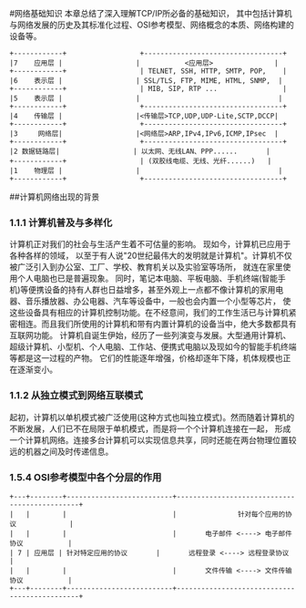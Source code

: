 #网络基础知识
  本章总结了深入理解TCP/IP所必备的基础知识， 其中包括计算机与网络发展的历史及其标准化过程、OSI参考模型、网络概念的本质、网络构建的设备等。
  
```
+------------+                  +----------------------------------+
|7    应用层 |                  |           <应用层>               |
+------------+                  | TELNET, SSH, HTTP, SMTP, POP,    |
|6    表示层 |                  | SSL/TLS, FTP, MIME, HTML, SNMP,  |
+------------+                  | MIB, SIP, RTP ...                |
|5    表示层 |                  |                                  |
+------------+                  +----------------------------------+
|4    传输层 |                  |<传输层>TCP,UDP,UDP-Lite,SCTP,DCCP|
+------------+                  +----------------------------------+
|3     网络层|                  |<网络层>ARP,IPv4,IPv6,ICMP,IPsec  |
+------------+                  +----------------------------------+
|2 数据链路层|                  | 以太网、无线LAN、PPP......       |
+------------+                  | (双胶线电缆、无线、光纤......)   |
|1    物理层 |                  |                                  |
+------------+                  +----------------------------------+
```

##计算机网络出现的背景
### 1.1.1 计算机普及与多样化
  计算机正对我们的社会与生活产生着不可估量的影响。 现如今，计算机已应用于各种各样的领域， 以至于有人说"20世纪最伟大的发明就是计算机"。计算机不仅被广泛引入到办公室、工厂、学校、教育机关以及实验室等场所， 就连在家里使用个人电脑也已是普遍现象。 同时，笔记本电脑、平板电脑、手机终端(智能手机)等便携设备的持有人群也日益增多，甚至外观上一点都不像计算机的家用电器、音乐播放器、办公电器、汽车等设备中，一般也会内置一个小型等芯片， 使这些设备具有相应的计算机控制功能。在不经意间，我们的工作生活已与计算机紧密相连。而且我们所使用的计算机和带有内置计算机的设备当中，绝大多数都具有互联网功能。
  计算机自诞生伊始，经历了一些列演变与发展。大型通用计算机、超级计算机、小型机、个人电脑、工作站、便携式电脑以及现如今的智能手机终端等都是这一过程的产物。 它们的性能逐年增强，价格却逐年下降，机体规模也正在逐渐变小。

### 1.1.2 从独立模式到网络互联模式
  起初，计算机以单机模式被广泛使用(这种方式也叫独立模式)。然而随着计算机的不断发展，人们已不在局限于单机模式，而是将一个个计算机连接在一起， 形成一个计算机网络。连接多台计算机可以实现信息共享，同时还能在两台物理位置较远的机器之间及时传递信息。
  
  

### 1.5.4 OSI参考模型中各个分层的作用
```
+---+--------+--------------------------+----------------------------------------------+
|   |        |                          |               针对每个应用的协议             |
|   |        |                          |       电子邮件 <----> 电子邮件协议           |
| 7 | 应用层 | 针对特定应用的协议       |       远程登录 <----> 远程登录协议           |
|   |        |                          |       文件传输 <----> 文件传输协议           |
+---+--------+--------------------------+----------------------------------------------+
```
